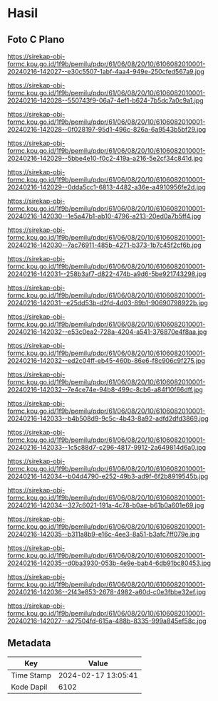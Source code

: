 # Hasil

## Foto C Plano

https://sirekap-obj-formc.kpu.go.id/1f9b/pemilu/pdpr/61/06/08/20/10/6106082010001-20240216-142027--e30c5507-1abf-4aa4-949e-250cfed567a9.jpg

https://sirekap-obj-formc.kpu.go.id/1f9b/pemilu/pdpr/61/06/08/20/10/6106082010001-20240216-142028--550743f9-06a7-4ef1-b624-7b5dc7a0c9a1.jpg

https://sirekap-obj-formc.kpu.go.id/1f9b/pemilu/pdpr/61/06/08/20/10/6106082010001-20240216-142028--0f028197-95d1-496c-826a-6a9543b5bf29.jpg

https://sirekap-obj-formc.kpu.go.id/1f9b/pemilu/pdpr/61/06/08/20/10/6106082010001-20240216-142029--5bbe4e10-f0c2-419a-a216-5e2cf34c841d.jpg

https://sirekap-obj-formc.kpu.go.id/1f9b/pemilu/pdpr/61/06/08/20/10/6106082010001-20240216-142029--0dda5cc1-6813-4482-a36e-a4910956fe2d.jpg

https://sirekap-obj-formc.kpu.go.id/1f9b/pemilu/pdpr/61/06/08/20/10/6106082010001-20240216-142030--1e5a47b1-ab10-4796-a213-20ed0a7b5ff4.jpg

https://sirekap-obj-formc.kpu.go.id/1f9b/pemilu/pdpr/61/06/08/20/10/6106082010001-20240216-142030--7ac76911-485b-4271-b373-1b7c45f2cf6b.jpg

https://sirekap-obj-formc.kpu.go.id/1f9b/pemilu/pdpr/61/06/08/20/10/6106082010001-20240216-142031--258b3af7-d822-474b-a9d6-5be921743298.jpg

https://sirekap-obj-formc.kpu.go.id/1f9b/pemilu/pdpr/61/06/08/20/10/6106082010001-20240216-142031--e25dd53b-d2fd-4d03-89b1-90690798922b.jpg

https://sirekap-obj-formc.kpu.go.id/1f9b/pemilu/pdpr/61/06/08/20/10/6106082010001-20240216-142032--e53c0ea2-728a-4204-a541-376870e4f8aa.jpg

https://sirekap-obj-formc.kpu.go.id/1f9b/pemilu/pdpr/61/06/08/20/10/6106082010001-20240216-142032--ed2c04ff-eb45-460b-86e6-f8c906c9f275.jpg

https://sirekap-obj-formc.kpu.go.id/1f9b/pemilu/pdpr/61/06/08/20/10/6106082010001-20240216-142032--7e4ce74e-94b8-499c-8cb6-a84f10f66dff.jpg

https://sirekap-obj-formc.kpu.go.id/1f9b/pemilu/pdpr/61/06/08/20/10/6106082010001-20240216-142033--b4b508d9-9c5c-4b43-8a92-adfd2dfd3869.jpg

https://sirekap-obj-formc.kpu.go.id/1f9b/pemilu/pdpr/61/06/08/20/10/6106082010001-20240216-142033--1c5c88d7-c296-4817-9912-2a649814d6a0.jpg

https://sirekap-obj-formc.kpu.go.id/1f9b/pemilu/pdpr/61/06/08/20/10/6106082010001-20240216-142034--b04d4790-e252-49b3-ad9f-6f2b8919545b.jpg

https://sirekap-obj-formc.kpu.go.id/1f9b/pemilu/pdpr/61/06/08/20/10/6106082010001-20240216-142034--327c6021-191a-4c78-b0ae-b61b0a601e69.jpg

https://sirekap-obj-formc.kpu.go.id/1f9b/pemilu/pdpr/61/06/08/20/10/6106082010001-20240216-142035--b311a8b9-e16c-4ee3-8a51-b3afc7ff079e.jpg

https://sirekap-obj-formc.kpu.go.id/1f9b/pemilu/pdpr/61/06/08/20/10/6106082010001-20240216-142035--d0ba3930-053b-4e9e-bab4-6db91bc80453.jpg

https://sirekap-obj-formc.kpu.go.id/1f9b/pemilu/pdpr/61/06/08/20/10/6106082010001-20240216-142036--2f43e853-2678-4982-a60d-c0e3fbbe32ef.jpg

https://sirekap-obj-formc.kpu.go.id/1f9b/pemilu/pdpr/61/06/08/20/10/6106082010001-20240216-142027--a27504fd-615a-488b-8335-999a845ef58c.jpg


## Metadata

| Key        | Value               |
| ---------- | ------------------- |
| Time Stamp | 2024-02-17 13:05:41 |
| Kode Dapil | 6102                |



